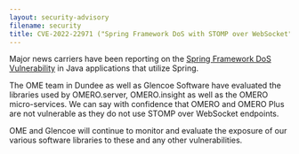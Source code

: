 ```yaml
---
layout: security-advisory
filename: security
title: CVE-2022-22971 ("Spring Framework DoS with STOMP over WebSocket")
---
```


Major news carriers have been reporting on the
[Spring Framework DoS Vulnerability](https://spring.io/security/cve-2022-22971/)
in Java applications that utilize Spring.

The OME team in Dundee as well as Glencoe Software have evaluated the libraries
used by OMERO.server, OMERO.insight as well as the OMERO micro-services. We
can say with confidence that OMERO and OMERO Plus are not vulnerable as they do
not use STOMP over WebSocket endpoints.

OME and Glencoe will continue to monitor and evaluate the exposure of our
various software libraries to these and any other vulnerabilities.
